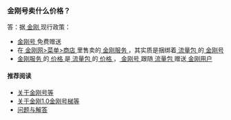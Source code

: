 ### 金刚号卖什么价格？
答：据[ 金刚 ](https://a2zitpro.github.io/web/金刚公司)现行政策：
- [ 金刚号 ](https://a2zitpro.github.io/web/金刚号)免费赠送
- 在[ 金刚网>菜单>商店 ](https://atozitpro.net/zh/shop/)里售卖的[ 金刚服务 ](https://a2zitpro.github.io/web/金刚服务)，其实质是捆绑着[ 流量包 ](https://a2zitpro.github.io/web/流量包)的[ 金刚号 ](https://a2zitpro.github.io/web/金刚号)
- [ 金刚服务 ](https://a2zitpro.github.io/web/金刚服务)的[ 价格 ](https://a2zitpro.github.io/web//列表-金刚梯价格)是[ 流量包 ](https://a2zitpro.github.io/web/流量包)的[ 价格 ](https://a2zitpro.github.io/web//列表-金刚梯价格)，[ 金刚号 ](https://a2zitpro.github.io/web/金刚号)跟随[ 流量包 ](https://a2zitpro.github.io/web/流量包)赠送[ 金刚用户 ](https://a2zitpro.github.io/web/金刚用户)

#### 推荐阅读

- [关于金刚号等](https://a2zitpro.github.io/web/列表-金刚号及相关问题)
- [关于金刚1.0金刚号梯等](https://a2zitpro.github.io/web/列表-关于金刚1.0配置金刚号型翻墙梯及相关问题)
- [问题与解答](https://a2zitpro.github.io/web/列表-问题与解答)
